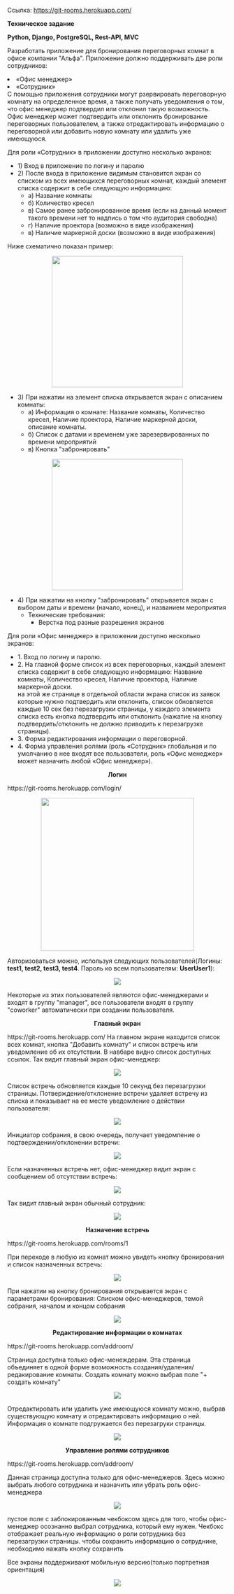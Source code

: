 Ссылка: https://git-rooms.herokuapp.com/

<p><b>Техническое задание</b></p>

<b><p>Python, Django, PostgreSQL, Rest-API, MVC</b></p>

Разработать приложение для бронирования переговорных комнат в офисе компании "Альфа". 
Приложение должно поддерживать две роли сотрудников: 
<li>«Офис менеджер»</li> 
<li>«Сотрудник»</li> 
С помощью приложения сотрудники могут рзервировать переговорную комнату на определенное время, а также получать уведомления о том, что офис менеджер подтвердил или отклонил такую возможность. Офис менеджер может подтвердить или отклонить бронирование переговорных пользователем, а также отредактировать информацию о переговорной или добавить новую
комнату или удалить уже имеющуюся.

Для роли «Сотрудник» в приложении доступно несколько экранов:
<ul>
<li>1) Вход в приложение по логину и паролю</li>
<li>2) После входа в приложение видимым становится экран со списком из всех имеющихся переговорных комнат, каждый элемент списка содержит в себе следующую информацию:
  <ul><li>а) Название комнаты</li>
<li>б) Количество кресел</li>
<li>в) Самое ранее забронированное время (если на данный момент такого времени нет то надпись о том что аудитория свободна)</li>
<li>г) Наличие проектора (возможно в виде изображения)</li>
<li>в) Наличие маркерной доски (возможно в виде изображения)</li>
  </li></ul></li>
</ul>

Ниже схематично показан пример:
<p align="center"><img  width=300px  src="https://user-images.githubusercontent.com/71926912/121804986-c980a280-cc51-11eb-8bca-6bd0a6085c7c.png"></p>
<ul>
<li>3) При нажатии на элемент списка открывается экран с описанием комнаты:
<ul><li>а) Информация о комнате: Название комнаты, Количество кресел, Наличие проектора, Наличие маркерной доски, описание комнаты.</li>
<li>б) Список с датами и временем уже зарезервированных по времени мероприятий</li>
<li>в) Кнопка "забронировать"</li></ul>
</li>
</ul>

<p align="center"><img width=300px src="https://user-images.githubusercontent.com/71926912/121805039-0351a900-cc52-11eb-97ea-5ddf7d8a3835.png "></p>
<ul>
<li>4) При нажатии на кнопку "забронировать" открывается экран с выбором даты и времени (начало, конец), и названием мероприятия
<ul>
<li>Технические требования:
<ul><li>Верстка под разные разрешения экранов</li> </ul>
</li></ul></li></ul>
 
Для роли «Офис менеджер» в приложении доступно несколько экранов:
<ul>
  
<li>1. Вход по логину и паролю.
<li>2. На главной форме список из всех переговорных, каждый элемент списка содержит в себе следующую информацию: Название комнаты, Количество кресел, Наличие проектора, Наличие маркерной доски.</li>
на этой же странице в отдельной области экрана список из заявок которые нужно подтвердить или отклонить, список обновляется каждые 10 сек без перезагрузки страницы, у каждого элемента списка есть кнопка подтвердить или отклонить (нажатие на кнопку подтвердить/отклонить не должно приводить к перезагрузке страницы).</li>
<li>3. Форма редактирования информации о переговорной.</li>
<li>4. Форма управления ролями (роль «Сотрудник» глобальная и по умолчанию в нее входят все пользователи, роль «Офис менеджер» может назначить любой «Офис менеджер»).</li>
</ul>

<p align="center"><b>Логин</p></b>
https://git-rooms.herokuapp.com/login/
<p align="center"><img width=350px src="https://user-images.githubusercontent.com/71926912/121807401-a0194400-cc5c-11eb-9483-282875c09d2f.PNG"></p>
Авторизоваться можно, используя следующих пользователей(Логины: <b>test1, test2, test3, test4</b>. Пароль ко всем пользователям: <b>UserUser1</b>):
<p align="center"><img src="https://user-images.githubusercontent.com/71926912/121807891-bb854e80-cc5e-11eb-8682-f9137f37575e.PNG"></p>
Некоторые из этих пользователей являются офис-менеджерами и входят в группу "manager", все пользователи входят в группу "coworker" автоматически при создании пользователя.

<p align="center"><b>Главный экран</p></b>
https://git-rooms.herokuapp.com/
На главном экране находится список всех комнат, кнопка "Добавить комнату" и список встречь или уведомление об их отсутствии. В навбаре видно список доступных ссылок.
Так видит главный экран офис-менеджер:
<p align="center"><img src="https://user-images.githubusercontent.com/71926912/121807981-2df62e80-cc5f-11eb-9e85-3c47a9eae180.PNG"></p>
Список встречь обновляется каждые 10 секунд без перезагрузки страницы. 
Потверждение/отклонение встречи удаляет встречу из списка и показывает на ее месте уведомление о действии пользователя:
<p align="center"><img src="https://user-images.githubusercontent.com/71926912/121808194-094e8680-cc60-11eb-8d7e-71bf03a7f760.PNG"></p>
Инициатор собрания, в свою очередь, получает уведомление о подтверждении/отклонении встречи:
<p align="center"><img src="https://user-images.githubusercontent.com/71926912/121808233-2c793600-cc60-11eb-94cb-c6689e7bec36.PNG"></p>
Если назначенных встречь нет, офис-менеджер видит экран с сообщением об отсутствии встречь: 
<p align="center"><img src="https://user-images.githubusercontent.com/71926912/121808333-98f43500-cc60-11eb-87a3-a8491699d5a2.PNG"></p>

Так видит главный экран обычный сотрудник:
<p align="center"><img src="https://user-images.githubusercontent.com/71926912/121808115-bd034680-cc5f-11eb-8fa2-cf786ddb5cfb.PNG"></p>

<p align="center"><b>Назначение встречь</p></b>
https://git-rooms.herokuapp.com/rooms/1 

При переходе в любую из комнат можно увидеть кнопку бронирования и список назначенных встречь:
<p align="center"><img src="https://user-images.githubusercontent.com/71926912/121808420-1ddf4e80-cc61-11eb-885f-ba97d10caef3.PNG"></p>

При нажатии на кнопку бронирования открывается экран с параметрами бронирования: Списком офис-менеджеров, темой собрания, началом и концом собрания
<p align="center"><img src="https://user-images.githubusercontent.com/71926912/121808485-639c1700-cc61-11eb-8030-4bb0d3ed2293.PNG"></p>

<p align="center"><b>Редактирование информации о комнатах</p></b>
https://git-rooms.herokuapp.com/addroom/

Страница доступна только офис-менеждерам.
Эта страница объединяет в одной форме возможность создания/удаления/редакирование комнаты. 
Создать комнату можно выбрав поле "+ создать комнату"
<p align="center"><img src="https://user-images.githubusercontent.com/71926912/121808764-bcb87a80-cc62-11eb-9cda-a0f7a6b8d602.PNG"></p>

Отредактировать или удалить уже имеющуюся комнату можно, выбрав существующую комнату и отредактировать информацию о ней. Информация о комнате подгружается без перезагруки страницы.
<p align="center"><img src="https://user-images.githubusercontent.com/71926912/121808865-26d11f80-cc63-11eb-9c0e-bd669a1fdeec.PNG"></p>

<p align="center"><b>Управление ролями сотрудников</p></b>
https://git-rooms.herokuapp.com/addroom/

Данная страница доступна только для офис-менеджеров.
Здесь можно выбрать любого сотрудника и назначить или убрать роль офис-менеджера
<p align="center"><img src="https://user-images.githubusercontent.com/71926912/121808947-8b8c7a00-cc63-11eb-8e5a-221aac6adad2.PNG"></p>

пустое поле с заблокированным чекбоксом здесь для того, чтобы офис-менеджер осознанно выбрал сотрудника, который ему нужен. 
Чекбокс отображает реальную информацию о роли сотрудника без перезагрузки страницы. чтобы сохранить информацию о сотруднике, необходимо нажать кнопку сохранить



Все экраны поддерживают мобильную версию(только портретная ориентация)
<p align="center"><img src="https://user-images.githubusercontent.com/71926912/121809438-76184f80-cc65-11eb-8eba-14337f4499c2.jpg"></p>

<!-- 
<p align="center"><img src=" "></p>
 -->
